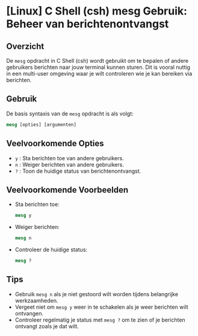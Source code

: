 # [Linux] C Shell (csh) mesg Gebruik: Beheer van berichtenontvangst

## Overzicht
De `mesg` opdracht in C Shell (csh) wordt gebruikt om te bepalen of andere gebruikers berichten naar jouw terminal kunnen sturen. Dit is vooral nuttig in een multi-user omgeving waar je wilt controleren wie je kan bereiken via berichten.

## Gebruik
De basis syntaxis van de `mesg` opdracht is als volgt:

```csh
mesg [opties] [argumenten]
```

## Veelvoorkomende Opties
- `y` : Sta berichten toe van andere gebruikers.
- `n` : Weiger berichten van andere gebruikers.
- `?` : Toon de huidige status van berichtenontvangst.

## Veelvoorkomende Voorbeelden
- Sta berichten toe:
    ```csh
    mesg y
    ```

- Weiger berichten:
    ```csh
    mesg n
    ```

- Controleer de huidige status:
    ```csh
    mesg ?
    ```

## Tips
- Gebruik `mesg n` als je niet gestoord wilt worden tijdens belangrijke werkzaamheden.
- Vergeet niet om `mesg y` weer in te schakelen als je weer berichten wilt ontvangen.
- Controleer regelmatig je status met `mesg ?` om te zien of je berichten ontvangt zoals je dat wilt.